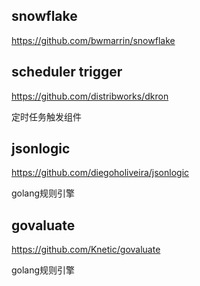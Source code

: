 
## snowflake
https://github.com/bwmarrin/snowflake

## scheduler trigger
https://github.com/distribworks/dkron

定时任务触发组件

## jsonlogic
https://github.com/diegoholiveira/jsonlogic

golang规则引擎

## govaluate
https://github.com/Knetic/govaluate

golang规则引擎
